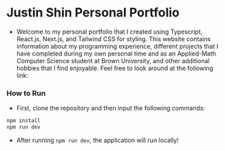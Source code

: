 # Justin Shin Personal Portfolio 

- Welcome to my personal portfolio that I created using Typescript, React.js, Next.js, and Tailwind CSS for styling. This website contains information about my programming experience, different
projects that I have completed during my own personal time and as an Applied-Math Computer Science student at Brown University, and other additional hobbies that I find enjoyable. Feel free to 
look around at the following link: 

### How to Run 
- First, clone the repository and then input the following commands:
```bash
npm install
npm run dev
```
- After running `npm run dev`, the application will run locally! 
